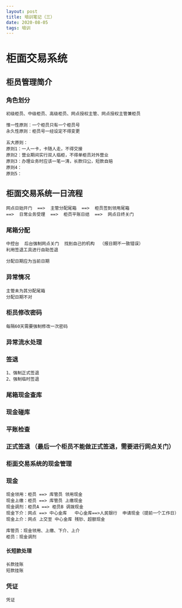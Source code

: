 ```yaml
---
layout: post
title: 培训笔记（三）
date: 2020-08-05
tags: 培训
---
```


# 柜面交易系统

## 柜员管理简介

### 角色划分
```
初级柜员、中级柜员、高级柜员、网点授权主管、网点授权主管兼柜员
```

```
惟一性原则：一个柜员只有一个柜员号
永久性原则：柜员号一经设定不得变更
```

```
五大原则：
原则1：一人一卡，卡随人走，不得交接
原则2：营业期间实行双人临柜，不得单柜员对外营业
原则3：办理业务时应该一笔一清，长款归公，短款自赔
原则4：
原则5：
```


## 柜面交易系统一日流程

```
网点日始开门  ==>  主管分配尾箱  ==>  柜员签到领用尾箱  
==>  日常业务受理  ==>  柜员平账日结  ==>  网点日终关门
```


### 尾箱分配

```
中控台  后台强制网点关门  找到自己的机构  （报日期不一致错误）
利用签退工具进行自助签退

分配日期应为当前日期

```

### 异常情况

```
主管未为其分配尾箱
分配日期不对
```

### 柜员修改密码
```
每隔60天需要强制修改一次密码
```
### 异常流水处理

### 签退
```
1、强制正式签退
2、强制临时签退
```
### 尾箱现金查库

### 现金碰库
### 平账检查
### 正式签退  （最后一个柜员不能做正式签退，需要进行网点关门）

### 柜面交易系统的现金管理

### 现金

```
现金领用：柜员 ==> 库管员 领用现金
现金上缴：柜员 ==> 库管员 上缴现金
现金调剂：柜员A ==> 柜员B 调拨现金
现金下介：网点 ==> 中心金库   中心金库==>人民银行  申请现金（提前一个工作日）
现金上介：网点 上交至 中心金库 残钞、超额现金
```
```
库管员：现金领用、上缴、下介、上介
柜员：现金调剂
```

#### 长短款处理
```
长款挂账
短款挂账
```

### 凭证
```
凭证
```



































































































































































































